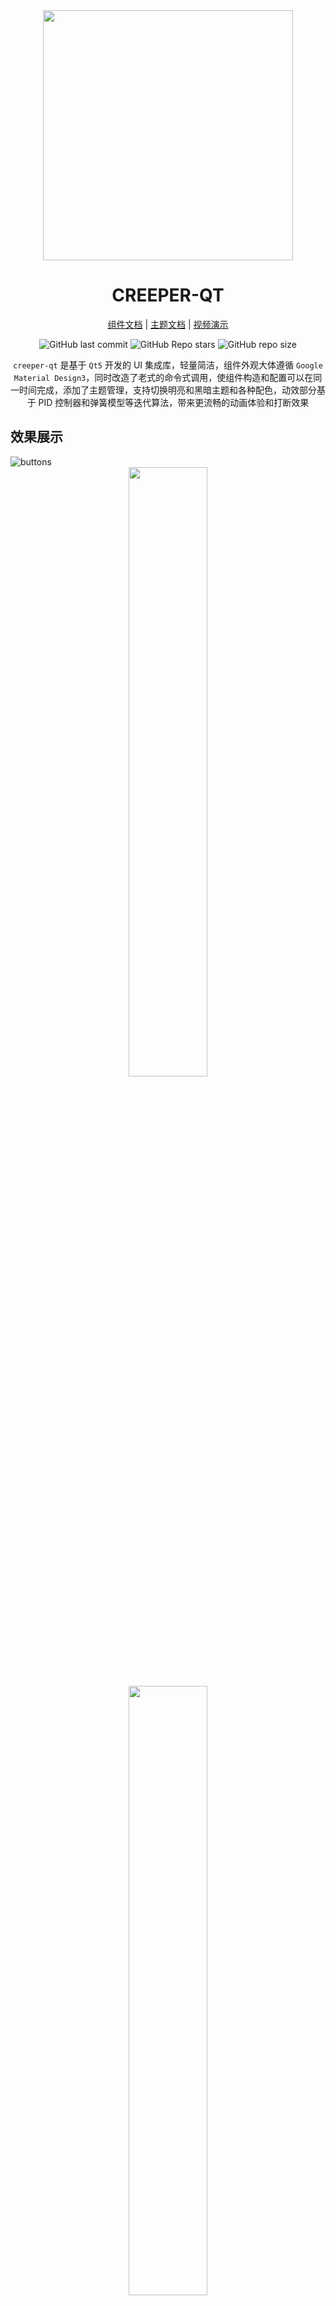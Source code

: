 <div align=center>

<div align=center><img src="doc/image/creeper-qt.jpg" width=400></div>

<h1>CREEPER-QT</h1>

[组件文档](./doc/widgets.md) | [主题文档](./doc/utility.md) | [视频演示](https://www.bilibili.com/video/BV1GAq5YZEtr/?share_source=copy_web&vd_source=64f4d9d099bf51aa199961a8349d034b)

![GitHub last commit](https://img.shields.io/github/last-commit/creeper5820/creeper-qt?style=for-the-badge&labelColor=101418&color=9ccbfb) ![GitHub Repo stars](https://img.shields.io/github/stars/creeper5820/creeper-qt?style=for-the-badge&labelColor=101418&color=b9c8da) ![GitHub repo size](https://img.shields.io/github/repo-size/creeper5820/creeper-qt?style=for-the-badge&labelColor=101418&color=d3bfe6)

`creeper-qt` 是基于 `Qt5` 开发的 UI 集成库，轻量简洁，组件外观大体遵循 `Google Material Design3`，同时改造了老式的命令式调用，使组件构造和配置可以在同一时间完成，添加了主题管理，支持切换明亮和黑暗主题和各种配色，动效部分基于 PID 控制器和弹簧模型等迭代算法，带来更流畅的动画体验和打断效果

</div>

## 效果展示

<img src="doc/image/blue-style-widgets.png" title="" alt="buttons" data-align="center">

<div align=center>
    <img src="doc/image/switch-working.gif" width=50%>
</div>

<div align=center>
    <img src="doc/image/filled-text-field.gif" width=50%>
</div>


<img src="doc/image/example-login.png" title="" alt="example-login" data-align="center">

<img src="doc/image/example-widgets.png" title="" alt="example-widgets" data-align="center">

## 调用示例

使用 Cmake 导入

```cmake
cmake_minimum_required(VERSION 3.22)

project(hello-world)

# Qt5 是项目依赖的库，记得导入
find_package(Qt5 REQUIRED COMPONENTS Widgets)
find_package(creeper-qt REQUIRED)

# Eigen 是 Header only 的，不用 find 也可以，只要保证
# 环境中能搜寻到头文件
# 如果只是二次开发的话，就不需要该库了
# Eigen 只在实现时用到了
find_package(Eigen3 REQUIRED)

# 在 Windows 下, 安装目录如果没有暴露在环境变量, 
# 需要手动指定一下, 项目才能找到头文件
# dll 文件在我这能找到, 没有在其他电脑上测过, 可能需要注意一下
# include_directories(D:/Software/msys2/usr/include/)

set(CMAKE_AUTOMOC ON)
set(CMAKE_AUTORCC ON)
set(CMAKE_AUTOUIC ON)

add_executable(${PROJECT_NAME}
    main.cc
)
target_link_libraries(${PROJECT_NAME}
    creeper-qt::creeper-qt
    Qt5::Widgets
)
```

然后在项目中使用：

```cpp
#include < ... >

int main(int argc, char* argv[]) {
    using namespace creeper;

    // Qt 运行时初始化
    auto application = new QApplication { argc, argv };

    // 创建主题管理器，可以传入主题包
    auto theme_manager = ThemeManager { kBlueMikuThemePack };

    namespace pro = filled_button::pro;
    auto button   = FilledButton {
        pro::ThemeManager { theme_manager }, // 与主题管理器绑定
        pro::FixedSize { 100, 50 },          // 设置固定大小
        pro::Text { "你好世界" },            // 设置文字
        pro::Clickable { [] { qDebug() << "Hello World"; } },
    };
    button.show();

    // 将主题应用到注册过的组件中
    theme_manager.apply_theme();

    return application->exec();
}
```

## 安装指南

### 项目依赖

- `gcc-13` 及以上，支持完整 range 等特性
- `cmake`
- `eigen`
- `qt-5`

```zsh
# on arch linux
sudo pacman -S eigen qt5-base

# on ubuntu
# ubuntu 默认 gcc 版本比较低，建议使用 ppa 下载较新的版本
# 或者直接下载二进制文件放进环境中
sudo apt install libeigen3-dev qtbase5-dev
```

### 方式一 直接使用源文件

把项目拉下来吧

```bash
cd path/to/your/project/lib/dir/
git clone https://github.com/creeper5820/creeper-qt
```

Edit your `CMakeLists.txt`:

```cmake
include_directories(${库的根路径})
add_executable(${EXAMPLE_NAME}
    ${这个库所有的 .cc 文件}
)
target_link_libraries(
    ${EXAMPLE_NAME}
    Qt5::Widgets
)
```

### 方式二 Linux 平台编译安装

```bash
# 下载这个项目
git clone https://github.com/creeper5820/creeper-qt
# 进入项目根目录
cd creeper-qt
# build
cmake -B build
cmake --build build
# 下载到全局环境中，理论上是 /usr/local 里面
cd build && sudo make install
./widgets
```

### 方式三 Windows 平台编译安装

我推荐使用MSYS2环境使用这个库: [MYSY2-INSTALLATION](https://www.msys2.org/docs/installer/)

<img src="doc/image/windows-neofetch.png" title="" alt="win" data-align="center">

看呐, 我没有使用Linux (

不得不说, 在Windows使用`zsh`和`pacman`包管理是一件令人惬意的事情

切入正题, 进入MSYS2终端

```sh
## 先刷新一下软件包数据
pacman -Sy

## 安装编译使用的工具链
pacman -S  mingw-w64-x86_64-toolchain

## 安装 Qt5
pacman -S mingw64/mingw-w64-x86_64-qt5

## 安装依赖
pacman -S mingw-w64-x86_64-eigen3

## 如果依赖找不到可以搜索一下对应版本的包, 找到 mingw 的版本就行
pacman -Ss eigen3
```

到这里就可以编译这个库了, 如果还是会有一些依赖问题, 可以Google一下如何在MSYS2中安装QT5

```sh
## 依然是在MSYS2环境中
## 进入项目根目录
mkdir build

## 在根目录进行项目配置
## 请务必使用"MinGW Makefiles"
## CMAKE_INSTALL_PREFIX 参数指定了安装目录, 
## 默认的下载目录一般会是 C:/Program Files (x86)/
## 会提示没有权限
cmake -G "MinGW Makefiles" -B build -DCMAKE_INSTALL_PREFIX="C:/xxx/xxx/"

## 编译之
## 或者在build目录下使用 mingw32-make -j
cmake --build build

## 安装库, 注意调用的是mingw的make
## 直接使用make可能会出现错误
cd build && mingw32-make install

## 可以查看所有文件的安装位置
cat install_manifest.txt

## 启动实例程序
./widgets.exe
```

需要注意的是, 如果在本机而不是MSYS2中打开编译好的可执行文件, 会报找不到Qt的dll, 因为在MSYS2下载的Qt没有暴露在Windows环境中

## 风格约定

### 绘图函数调用的参数遵从下面的顺序

1. 内容项，类似于 Text
2. 颜色配置项
3. 形状配置项

## 待做事项

- [ ] 增加更多的组件

- [ ] 按钮的禁止效果

- [ ] 增加视图容器，原生的不可用

- [ ] 给自己做一个设置中心吧

- [ ] 做一个日历模组
